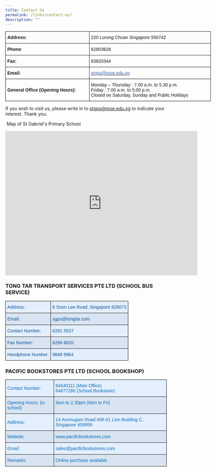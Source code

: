 ```yaml
---
title: Contact Us
permalink: /links/contact-us/
description: ""
---
```

<table style="undefined;table-layout: fixed; width: 642px" class="tg">
<colgroup>
<col style="width: 262px">
<col style="width: 380px">
</colgroup>
<tbody>
  <tr>
    <td class="tg-95g1"><span style="font-weight:bold">Address:</span></td>
    <td class="tg-g1uo">220 Lorong Chuan Singapore 556742</td>
  </tr>
  <tr>
    <td class="tg-95g1"><span style="font-weight:bold">Phone</span>:</td>
    <td class="tg-g1uo">62803628</td>
  </tr>
  <tr>
    <td class="tg-95g1"><span style="font-weight:bold">Fax:</span></td>
    <td class="tg-g1uo">63820344</td>
  </tr>
  <tr>
    <td class="tg-95g1"><span style="font-weight:bold">Email:</span></td>
    <td class="tg-dfr2"><a href="mailto:stgps@moe.edu.sg"><span style="text-decoration:none;color:#4067AE">stgps@moe.edu.sg</span></a></td>
  </tr>
  <tr>
    <td class="tg-95g1"><span style="font-weight:bold">General Office (Opening Hours):</span></td>
    <td class="tg-g1uo">Monday – Thursday : 7.00 a.m. to 5.30 p.m.<br><span style="color:inherit;background-color:transparent">Friday                       : 7.00 a.m. to 5.00 p.m.</span><br>Closed on Saturday, Sunday and Public Holidays</td>
  </tr>
</tbody>
</table>

If you wish to visit us, please write in to stgps@moe.edu.sg to indicate your interest. Thank you.


&nbsp;Map of St Gabriel's Primary School
 
 <iframe loading="lazy" allowfullscreen="" style="border:0;" height="450" width="600" src="https://www.google.com/maps/embed?pb=!1m18!1m12!1m3!1d3988.7114502360687!2d103.8578601205608!3d1.3496446588280593!2m3!1f0!2f0!3f0!3m2!1i1024!2i768!4f13.1!3m3!1m2!1s0x31da170c009f5ec1%3A0x54bbb4cbbba03c2e!2sSt.%20Gabriel's%20Primary%20School!5e0!3m2!1sen!2ssg!4v1666668636671!5m2!1sen!2ssg"></iframe>

### TONG TAR TRANSPORT SERVICES PTE LTD (SCHOOL BUS SERVICE)

<style type="text/css">
.tg  {border-collapse:collapse;border-spacing:0;margin:0px auto;}
.tg td{border-color:black;border-style:solid;border-width:1px;font-family:Arial, sans-serif;font-size:14px;
  overflow:hidden;padding:10px 5px;word-break:normal;}
.tg th{border-color:black;border-style:solid;border-width:1px;font-family:Arial, sans-serif;font-size:14px;
  font-weight:normal;overflow:hidden;padding:10px 5px;word-break:normal;}
.tg .tg-8u7d{background-color:#E4EFFD;color:#0B5394;text-align:left;vertical-align:top}
.tg .tg-w4tn{background-color:#D9E4F2;color:#0B5394;text-align:left;vertical-align:top}
</style>
<table class="tg">
<tbody>
  <tr>
    <td class="tg-8u7d">Address:</td>
    <td class="tg-8u7d">8 Soon Lee Road, Singapore 628073</td>
  </tr>
  <tr>
    <td class="tg-w4tn">Email: </td>
    <td class="tg-w4tn">sgps@tongtar.com</td>
  </tr>
  <tr>
    <td class="tg-8u7d">Contact Number:</td>
    <td class="tg-8u7d">6261 5537</td>
  </tr>
  <tr>
    <td class="tg-w4tn">Fax Number:</td>
    <td class="tg-w4tn">6268 6620</td>
  </tr>
  <tr>
    <td class="tg-8u7d">Handphone Number:</td>
    <td class="tg-8u7d">9848 9964</td>
  </tr>
</tbody>
</table>

### PACIFIC BOOKSTORES PTE LTD (SCHOOL BOOKSHOP)

<style type="text/css">
.tg  {border-collapse:collapse;border-spacing:0;margin:0px auto;}
.tg td{border-color:black;border-style:solid;border-width:1px;font-family:Arial, sans-serif;font-size:14px;
  overflow:hidden;padding:10px 5px;word-break:normal;}
.tg th{border-color:black;border-style:solid;border-width:1px;font-family:Arial, sans-serif;font-size:14px;
  font-weight:normal;overflow:hidden;padding:10px 5px;word-break:normal;}
.tg .tg-rvrt{background-color:#D9E4F2;color:#096AB5;text-align:left;vertical-align:top}
.tg .tg-edut{background-color:#E4EFFD;color:#096AB5;text-align:left;vertical-align:middle}
.tg .tg-f6e3{background-color:#E4EFFD;color:#096AB5;text-align:left;vertical-align:top}
.tg .tg-yduh{background-color:#D9E4F2;color:#096AB5;text-align:left;vertical-align:middle}
</style>
<table class="tg">
<tbody>
  <tr>
    <td class="tg-edut"><span style="color:#096AB5">Contact Number:</span></td>
    <td class="tg-f6e3"><span style="color:#096AB5">64640111 (Main Office)</span><br><span style="color:#096AB5">64877260 (School Bookstore) </span></td>
  </tr>
  <tr>
    <td class="tg-yduh"><span style="color:#096AB5">Opening Hours: (in school)</span></td>
    <td class="tg-rvrt"><span style="color:#096AB5">8am to 2.30pm (Mon to Fri)</span></td>
  </tr>
  <tr>
    <td class="tg-edut"><span style="color:#096AB5">Address:</span></td>
    <td class="tg-f6e3"><span style="color:#096AB5">14 Arumugam Road #08-01 Lion Building C, Singapore 409959</span></td>
  </tr>
  <tr>
    <td class="tg-yduh"><span style="color:#096AB5">Website:</span></td>
    <td class="tg-rvrt"><span style="color:#096AB5">www.pacificbookstores.com</span></td>
  </tr>
  <tr>
    <td class="tg-edut"><span style="color:#096AB5">Email:</span></td>
    <td class="tg-f6e3"><span style="color:#096AB5">sales@pacificbookstores.com</span></td>
  </tr>
  <tr>
    <td class="tg-yduh"><span style="color:#096AB5">Remarks:</span></td>
    <td class="tg-rvrt"><span style="color:#096AB5">Online purchase available</span></td>
  </tr>
</tbody>
</table>